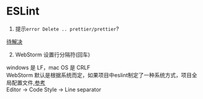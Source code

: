 # ESLint

1. 提示`error Delete .. prettier/prettier`? 

[待解决](https://juejin.im/post/5e4f8a98e51d4527143e45e6)

2. WebStorm 设置行分隔符(回车)

windows 是 LF，mac OS 是 CRLF  
WebStorm 默认是根据系统而定，如果项目中eslint制定了一种系统方式，项目全局配置文件,[参考](https://www.jetbrains.com/help/idea/configuring-line-endings-and-line-separators.html)  
Editor -> Code Style -> Line separator


